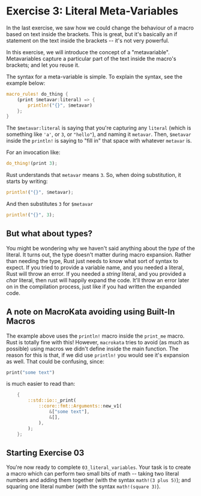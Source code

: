 # Exercise 3: Literal Meta-Variables

In the last exercise, we saw how we could change the behaviour of
a macro based on text inside the brackets. This is great, but it's
basically an if statement on the text inside the brackets -- it's not
very powerful.

In this exercise, we will introduce the concept of a "metavariable".
Metavariables capture a particular part of the text inside the macro's
brackets; and let you reuse it.

The syntax for a meta-variable is simple. To explain the syntax, see the
example below:

``` rust
macro_rules! do_thing {
    (print $metavar:literal) => {
        println!("{}", $metavar)
    };
}
```

The `$metavar:literal` is saying that you're capturing any `literal`
(which is something like `'a'`, or `3`, or `"hello"`), and naming it
`metavar`. Then, `$metavar` inside the `println!` is saying to "fill in"
that space with whatever `metavar` is.

For an invocation like:

``` rust
do_thing!(print 3);
```

Rust understands that `metavar` means `3`. So, when doing substitution,
it starts by writing:

``` rust
println!("{}", $metavar);
```

And then substitutes `3` for `$metavar`

``` rust
println!("{}", 3);
```

## But what about types?

You might be wondering why we haven't said anything about the *type* of the
literal. It turns out, the type doesn't matter during macro expansion. Rather
than needing the type, Rust just needs to know what sort of syntax to expect. If
you tried to provide a variable name, and you needed a literal, Rust will throw
an error. If you needed a *string* literal, and you provided a *char* literal,
then rust will happily expand the code. It'll throw an error later on in the
compilation process, just like if you had written the expanded code.


## A note on MacroKata avoiding using Built-In Macros

The example above uses the `println!` macro inside the `print_me`
macro. Rust is totally fine with this! However, `macrokata` tries 
to avoid (as much as possible) using macros we didn't define inside
the main function. The reason for this is that, if we did use `println!`
you would see it's expansion as well. That could be confusing, since:

``` rust
print("some text")
```

is much easier to read than:

``` rust
    {
        ::std::io::_print(
            ::core::fmt::Arguments::new_v1(
                &["some text"],
                &[],
            ),
        );
    };

```

## Starting Exercise 03

You're now ready to complete `03_literal_variables`.
Your task is to create a macro which can perform two small bits of math --
taking two literal numbers and adding them together (with the syntax `math!(3 plus 5)`);
and squaring one literal number (with the syntax `math!(square 3)`).
